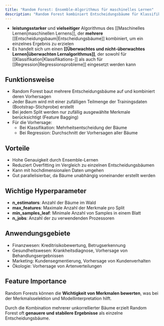 ```yaml
---
title: "Random Forest: Ensemble-Algorithmus für maschinelles Lernen"
description: "Random Forest kombiniert Entscheidungsbäume für Klassifikation und Regression. Er reduziert Overfitting, handhabt hochdimensionale Daten. Hyperparameter steuern Bäume, Feature Importance hilft bei Interpretation."
---
```


- **leistungsstarker** und **vielseitiger** Algorithmus des [[Maschinelles Lernen|maschinellen Lernens]], der **mehrere** [[Entscheidungsbaum|Entscheidungsbäume]] kombiniert, um ein einzelnes Ergebnis zu erzielen
- Es handelt sich um einen **[[Überwachtes und nicht-überwachtes Lernen|überwachten Lernalgorithmus]]**, der sowohl für [[Klassifikation|Klassifikations-]] als auch für [[Regression|Regressionsprobleme]] eingesetzt werden kann 

## Funktionsweise
- Random Forest baut mehrere Entscheidungsbäume auf und kombiniert deren Vorhersagen
- Jeder Baum wird mit einer zufälligen Teilmenge der Trainingsdaten (Bootstrap-Stichprobe) erstellt
- Bei jedem Split werden nur zufällig ausgewählte Merkmale berücksichtigt (Feature Bagging)
- Für die Vorhersage:
    - Bei Klassifikation: Mehrheitsentscheidung der Bäume
    - Bei Regression: Durchschnitt der Vorhersagen aller Bäume
## Vorteile
- Hohe Genauigkeit durch Ensemble-Lernen
- Reduziert Overfitting im Vergleich zu einzelnen Entscheidungsbäumen
- Kann mit hochdimensionalen Daten umgehen
- Gut parallelisierbar, da Bäume unabhängig voneinander erstellt werden

## Wichtige Hyperparameter
- **n_estimators**: Anzahl der Bäume im Wald
- **max_features**: Maximale Anzahl der Merkmale pro Split
- **min_samples_leaf**: Minimale Anzahl von Samples in einem Blatt
- **n_jobs**: Anzahl der zu verwendenden Prozessoren

## Anwendungsgebiete
- Finanzwesen: Kreditrisikobewertung, Betrugserkennung
- Gesundheitswesen: Krankheitsdiagnose, Vorhersage von Behandlungsergebnissen
- Marketing: Kundensegmentierung, Vorhersage von Kundenverhalten
- Ökologie: Vorhersage von Artenverteilungen

## Feature Importance
Random Forests können die **Wichtigkeit von Merkmalen bewerten**, was bei der Merkmalsselektion und Modellinterpretation hilft.

Durch die Kombination mehrerer unkorrellierter Bäume erzielt Random Forest oft **genauere und stabilere Ergebnisse** als einzelne Entscheidungsbäume.
